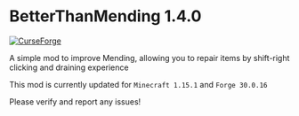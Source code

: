 BetterThanMending 1.4.0
=========
[![ CurseForge](http://cf.way2muchnoise.eu/264738.svg)](https://minecraft.curseforge.com/projects/better-than-mending)

A simple mod to improve Mending, allowing you to repair items by shift-right clicking and draining experience

This mod is currently updated for `Minecraft 1.15.1` and `Forge 30.0.16`

Please verify and report any issues!
